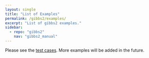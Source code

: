 ```yaml
---
layout: single
title: "List of Examples"
permalink: /gibbs2/examples/
excerpt: "List of gibbs2 examples."
sidebar:
  - repo: "gibbs2"
    nav: "gibbs2_manual"
---
```

 
Please see the [test cases](/gibbs2/manual/tests/). More examples will
be added in the future.